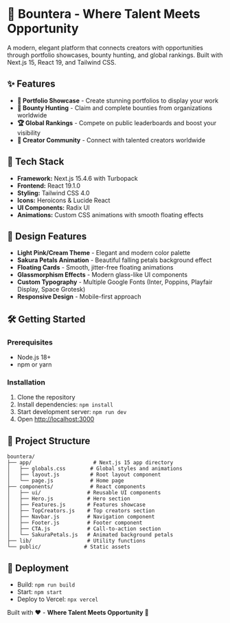 # 🌸 Bountera - Where Talent Meets Opportunity

A modern, elegant platform that connects creators with opportunities through portfolio showcases, bounty hunting, and global rankings. Built with Next.js 15, React 19, and Tailwind CSS.

## ✨ Features

- **🎨 Portfolio Showcase** - Create stunning portfolios to display your work
- **🎯 Bounty Hunting** - Claim and complete bounties from organizations worldwide  
- **🏆 Global Rankings** - Compete on public leaderboards and boost your visibility
- **👥 Creator Community** - Connect with talented creators worldwide

## 🚀 Tech Stack

- **Framework:** Next.js 15.4.6 with Turbopack
- **Frontend:** React 19.1.0
- **Styling:** Tailwind CSS 4.0
- **Icons:** Heroicons & Lucide React
- **UI Components:** Radix UI
- **Animations:** Custom CSS animations with smooth floating effects

## 🎨 Design Features

- **Light Pink/Cream Theme** - Elegant and modern color palette
- **Sakura Petals Animation** - Beautiful falling petals background effect
- **Floating Cards** - Smooth, jitter-free floating animations
- **Glassmorphism Effects** - Modern glass-like UI components
- **Custom Typography** - Multiple Google Fonts (Inter, Poppins, Playfair Display, Space Grotesk)
- **Responsive Design** - Mobile-first approach

## 🛠️ Getting Started

### Prerequisites
- Node.js 18+ 
- npm or yarn

### Installation

1. Clone the repository
2. Install dependencies: `npm install`
3. Start development server: `npm run dev`
4. Open [http://localhost:3000](http://localhost:3000)

## 📁 Project Structure

```
bountera/
├── app/                    # Next.js 15 app directory
│   ├── globals.css        # Global styles and animations
│   ├── layout.js          # Root layout component
│   └── page.js            # Home page
├── components/            # React components
│   ├── ui/               # Reusable UI components
│   ├── Hero.js           # Hero section
│   ├── Features.js       # Features showcase
│   ├── TopCreators.js    # Top creators section
│   ├── Navbar.js         # Navigation component
│   ├── Footer.js         # Footer component
│   ├── CTA.js            # Call-to-action section
│   └── SakuraPetals.js   # Animated background petals
├── lib/                  # Utility functions
└── public/              # Static assets
```

## 🚢 Deployment

- Build: `npm run build`
- Start: `npm start`
- Deploy to Vercel: `npx vercel`

Built with ❤️ - **Where Talent Meets Opportunity** 🌸
